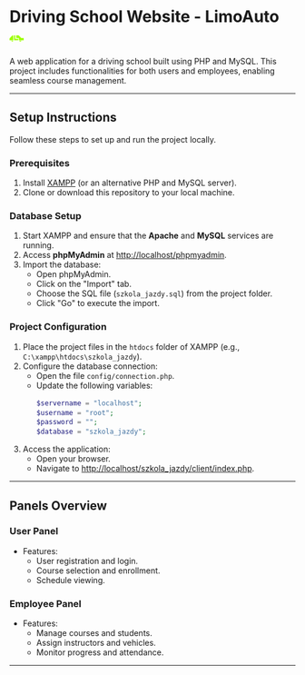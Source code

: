 # Driving School Website - LimoAuto <img src="public/logo.svg" style="width: 5%;">

A web application for a driving school built using PHP and MySQL. This project includes functionalities for both users and employees, enabling seamless course management.

---

## Setup Instructions

Follow these steps to set up and run the project locally.

### Prerequisites
1. Install [XAMPP](https://www.apachefriends.org/index.html) (or an alternative PHP and MySQL server).
2. Clone or download this repository to your local machine.

### Database Setup
1. Start XAMPP and ensure that the **Apache** and **MySQL** services are running.
2. Access **phpMyAdmin** at [http://localhost/phpmyadmin](http://localhost/phpmyadmin).
3. Import the database:
   - Open phpMyAdmin.
   - Click on the "Import" tab.
   - Choose the SQL file (`szkola_jazdy.sql`) from the project folder.
   - Click "Go" to execute the import.

### Project Configuration
1. Place the project files in the `htdocs` folder of XAMPP (e.g., `C:\xampp\htdocs\szkola_jazdy`).
2. Configure the database connection:
   - Open the file `config/connection.php`.
   - Update the following variables:
     ```php
     $servername = "localhost";
     $username = "root";
     $password = "";
     $database = "szkola_jazdy";
     ```
3. Access the application:
   - Open your browser.
   - Navigate to [http://localhost/szkola_jazdy/client/index.php](http://localhost/szkola_jazdy/client/index.php).

---

## Panels Overview

### User Panel
- Features:
  - User registration and login.
  - Course selection and enrollment.
  - Schedule viewing.

### Employee Panel
- Features:
  - Manage courses and students.
  - Assign instructors and vehicles.
  - Monitor progress and attendance.

---